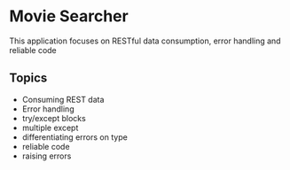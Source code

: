 # Movie Searcher
This application focuses on RESTful data consumption, error handling 
and reliable code

## Topics
* Consuming REST data
* Error handling
* try/except blocks
* multiple except
* differentiating errors on type
* reliable code
* raising errors